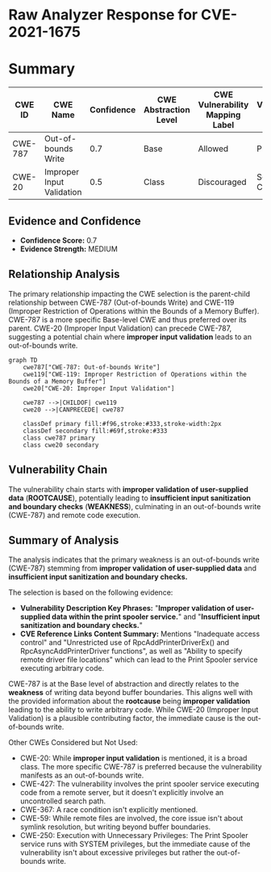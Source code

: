 # Raw Analyzer Response for CVE-2021-1675

# Summary
| CWE ID | CWE Name | Confidence | CWE Abstraction Level | CWE Vulnerability Mapping Label | CWE-Vulnerability Mapping Notes |
|---|---|---|---|---|---|
| CWE-787 | Out-of-bounds Write | 0.7 | Base | Allowed | Primary CWE |
| CWE-20 | Improper Input Validation | 0.5 | Class | Discouraged | Secondary Candidate |

## Evidence and Confidence

*   **Confidence Score:** 0.7
*   **Evidence Strength:** MEDIUM

## Relationship Analysis
The primary relationship impacting the CWE selection is the parent-child relationship between CWE-787 (Out-of-bounds Write) and CWE-119 (Improper Restriction of Operations within the Bounds of a Memory Buffer). CWE-787 is a more specific Base-level CWE and thus preferred over its parent. CWE-20 (Improper Input Validation) can precede CWE-787, suggesting a potential chain where **improper input validation** leads to an out-of-bounds write.

```mermaid
graph TD
    cwe787["CWE-787: Out-of-bounds Write"]
    cwe119["CWE-119: Improper Restriction of Operations within the Bounds of a Memory Buffer"]
    cwe20["CWE-20: Improper Input Validation"]
    
    cwe787 -->|CHILDOF| cwe119
    cwe20 -->|CANPRECEDE| cwe787
    
    classDef primary fill:#f96,stroke:#333,stroke-width:2px
    classDef secondary fill:#69f,stroke:#333
    class cwe787 primary
    class cwe20 secondary
```

## Vulnerability Chain
The vulnerability chain starts with **improper validation of user-supplied data** (**ROOTCAUSE**), potentially leading to **insufficient input sanitization and boundary checks** (**WEAKNESS**), culminating in an out-of-bounds write (CWE-787) and remote code execution.

## Summary of Analysis
The analysis indicates that the primary weakness is an out-of-bounds write (CWE-787) stemming from **improper validation of user-supplied data** and **insufficient input sanitization and boundary checks.**

The selection is based on the following evidence:

*   **Vulnerability Description Key Phrases:** "**Improper validation of user-supplied data within the print spooler service.**" and "**Insufficient input sanitization and boundary checks.**"
*   **CVE Reference Links Content Summary:** Mentions "Inadequate access control" and "Unrestricted use of RpcAddPrinterDriverEx() and RpcAsyncAddPrinterDriver functions", as well as "Ability to specify remote driver file locations" which can lead to the Print Spooler service executing arbitrary code.

CWE-787 is at the Base level of abstraction and directly relates to the **weakness** of writing data beyond buffer boundaries. This aligns well with the provided information about the **rootcause** being **improper validation** leading to the ability to write arbitrary code. While CWE-20 (Improper Input Validation) is a plausible contributing factor, the immediate cause is the out-of-bounds write.

Other CWEs Considered but Not Used:

*   CWE-20: While **improper input validation** is mentioned, it is a broad class. The more specific CWE-787 is preferred because the vulnerability manifests as an out-of-bounds write.
*   CWE-427: The vulnerability involves the print spooler service executing code from a remote server, but it doesn't explicitly involve an uncontrolled search path.
*   CWE-367: A race condition isn't explicitly mentioned.
*   CWE-59: While remote files are involved, the core issue isn't about symlink resolution, but writing beyond buffer boundaries.
*   CWE-250: Execution with Unnecessary Privileges: The Print Spooler service runs with SYSTEM privileges, but the immediate cause of the vulnerability isn't about excessive privileges but rather the out-of-bounds write.